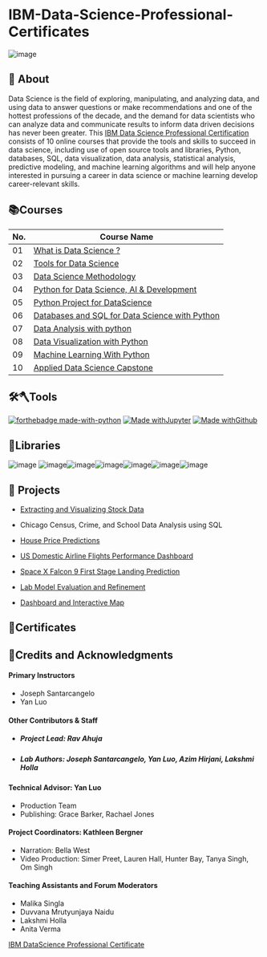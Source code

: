 
# IBM-Data-Science-Professional-Certificates
![image](https://user-images.githubusercontent.com/112087783/229606861-8f17d418-51e8-4bd6-89c2-12c9e3d9596a.png)
<h2>📑 About</h2>

Data Science is the field of exploring, manipulating, and analyzing data, and using data to answer questions or make recommendations and one of the hottest professions of the decade, and the demand for data scientists who can analyze data and communicate results to inform data driven decisions has never been greater. This [IBM Data Science Professional Certification](https://www.ibm.com/training/badge/data-science-professional-certificate) consists of 10 online courses that provide the tools and skills to succeed in data science, including use of open source tools and libraries, Python, databases, SQL, data visualization, data analysis, statistical analysis, predictive modeling, and machine learning algorithms and will help anyone interested in pursuing a career in data science or machine learning develop career-relevant skills.


<h2>📚Courses</h2>

|No.  |Course Name                     |
|-----|--------------------------------|
|01   |[What is Data Science ?](https://github.com/DerartuDagne/IBM-Data-Science-Professional-Certificates/tree/main/01%3A%20What%20is%20DataScience)            |
|02   |[Tools for Data Science](https://github.com/DerartuDagne/IBM-Data-Science-Professional-Certificates/tree/main/02:Tools%20for%20Data%20Science/Week_2_Open%20Source%20Tools)          |
|03   |[Data Science Methodology](https://github.com/DerartuDagne/IBM-Data-Science-Professional-Certificates/tree/main/03:Data%20Science%20Methodology)        |
|04   |[Python for Data Science, AI & Development](https://github.com/DerartuDagne/IBM-Data-Science-Professional-Certificate-2023/tree/main/04:%20Python%20for%20Data%20Science%2C%20AI%20%26%20Development)         |
|05   |[Python Project for DataScience](https://github.com/DerartuDagne/IBM-Data-Science-Professional-Certificate-2023/tree/main/05:%20Python%20Project%20for%20DataSciencee)         |
|06   |[Databases and SQL for Data Science with Python](https://github.com/DerartuDagne/IBM-Data-Science-Professional-Certificates/tree/main/06.%20Databases%20and%20SQL%20for%20Data%20Science%20with%20Python)         |
|07   |[Data Analysis with python](https://github.com/DerartuDagne/IBM-Data-Science-Professional-Certificates/tree/main/07.%20Data%20Analysis%20with%20Python/Week_1_Importing%20Dataset)        |
|08   |[Data Visualization with Python](https://github.com/DerartuDagne/IBM-Data-Science-Professional-Certificates/tree/main/08:%20Data%20Visualization%20with%20Python)         |
|09   |[Machine Learning With Python](https://github.com/DerartuDagne/IBM-Data-Science-Professional-Certificates/tree/main/09%20:%20Machine%20Learning%20With%20Python)       |
|10   |[Applied Data Science Capstone](https://github.com/DerartuDagne/IBM-Data-Science-Professional-Certificates/tree/main/10:%20Appliead%20Data%20Science%20Capstone)         |

<h2>🛠️🪓Tools</h2>

[![forthebadge made-with-python](http://ForTheBadge.com/images/badges/made-with-python.svg)](https://www.python.org/) [![Made withJupyter](https://img.shields.io/badge/Made%20with-Jupyter-orange?style=for-the-badge&logo=Jupyter)](https://jupyter.org/try) 
[![Made withGithub](https://img.shields.io/badge/Made%20with-Github-orange?style=for-the-badge&logo=Github)](https://Github.org/try) 

<h2>📖Libraries</h2>

![image](https://user-images.githubusercontent.com/112087783/229353622-1d5a21b3-4d53-44a3-aa81-6aeab85c9355.png) ![image](https://user-images.githubusercontent.com/112087783/229353753-aa7a9800-d6e4-42b4-adc0-54ce84c29fd8.png)![image](https://user-images.githubusercontent.com/112087783/229354723-7396f39c-65f4-4ad4-a78e-8d3c8d020fcb.png)![image](https://user-images.githubusercontent.com/112087783/229354831-a6b08789-13c5-45c0-aa5f-adb65202ccdf.png)![image](https://user-images.githubusercontent.com/112087783/229354431-137b84d2-1e39-4145-bbfa-43bfa2a3f595.png)![image](https://user-images.githubusercontent.com/112087783/229354640-260d196d-ee97-44c7-b94a-8cb9a0420346.png)![image](https://user-images.githubusercontent.com/112087783/229354888-66908258-c8c7-4790-9f44-be4c023fa27d.png)

<h2>📂 Projects</h2> 

- [Extracting and Visualizing Stock Data](https://github.com/DerartuDagne/IBM-Data-Science-Professional-Certificates/blob/main/05%3A%20Python%20Project%20for%20DataScience/Week_1/Final_Assignment.ipynb)

- Chicago Census, Crime, and School Data Analysis using SQL

- [House Price Predictions](https://github.com/DerartuDagne/IBM-Data-Science-Professional-Certificates/blob/main/07.%20Data%20Analysis%20with%20Python/Week_1_Importing%20Dataset/Week_6_Final%20Assignment/House_Sales_in_King_Count_USA.jupyterlite.ipynb)
- [US Domestic Airline Flights Performance Dashboard](https://github.com/DerartuDagne/IBM-Data-Science-Professional-Certificates/blob/main/10%3A%20Appliead%20Data%20Science%20Capstone/Week_3_Interactive%20Visual%20Analytics%20and%20Dashboards/Build%20an%20Interactive%20Dashboard%20with%20Ploty%20Dash.ipynb)

- [Space X Falcon 9 First Stage Landing Prediction](https://github.com/DerartuDagne/IBM-Data-Science-Professional-Certificates/blob/main/10%3A%20Appliead%20Data%20Science%20Capstone/Week_4_Predictive_Analysis/Machine_Learning_Prediction_Part_5.jupyterlite.ipynb)

- [Lab Model Evaluation and Refinement](https://github.com/DerartuDagne/IBM-Data-Science-Professional-Certificates/blob/main/07.%20Data%20Analysis%20with%20Python/Week_1_Importing%20Dataset/Week-5%20Model%20Evaluation/Lab%20Model%20Evaluation%20and%20Refinement.ipynb)

- [Dashboard and Interactive Map](https://github.com/DerartuDagne/IBM-Data-Science-Professional-Certificates/tree/main/10:%20Appliead%20Data%20Science%20Capstone/Week_3_Interactive%20Visual%20Analytics%20and%20Dashboards)

<h2>📑Certificates</h2>

<h2>👏Credits and Acknowledgments</h2>

#### Primary Instructors
- Joseph Santarcangelo
- Yan Luo
#### Other Contributors & Staff 
- ##### Project Lead: Rav Ahuja
- ##### Lab Authors: Joseph Santarcangelo, Yan Luo, Azim Hirjani, Lakshmi Holla
#### Technical Advisor: Yan Luo
- Production Team
- Publishing: Grace Barker, Rachael Jones
#### Project Coordinators: Kathleen Bergner
- Narration: Bella West
- Video Production: Simer Preet, Lauren Hall, Hunter Bay, Tanya Singh, Om Singh
#### Teaching Assistants and Forum Moderators
- Malika Singla
- Duvvana Mrutyunjaya Naidu
- Lakshmi Holla
- Anita Verma

[IBM DataScience Professional Certificate](https://www.coursera.org/professional-certificates/ibm-data-science)
